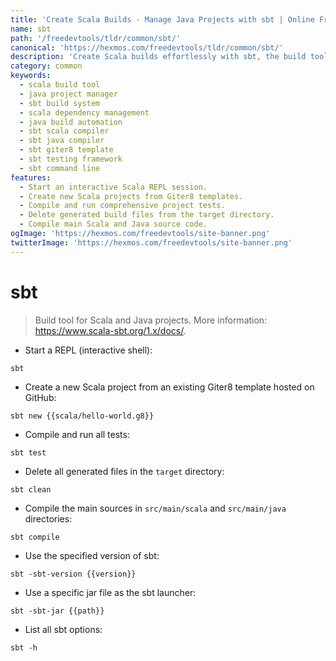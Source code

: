```yaml
---
title: 'Create Scala Builds - Manage Java Projects with sbt | Online Free DevTools by Hexmos'
name: sbt
path: '/freedevtools/tldr/common/sbt/'
canonical: 'https://hexmos.com/freedevtools/tldr/common/sbt/'
description: 'Create Scala builds effortlessly with sbt, the build tool for Scala and Java projects. Manage dependencies, compile code, and run tests efficiently. Free online tool, no registration required.'
category: common
keywords:
  - scala build tool
  - java project manager
  - sbt build system
  - scala dependency management
  - java build automation
  - sbt scala compiler
  - sbt java compiler
  - sbt giter8 template
  - sbt testing framework
  - sbt command line
features:
  - Start an interactive Scala REPL session.
  - Create new Scala projects from Giter8 templates.
  - Compile and run comprehensive project tests.
  - Delete generated build files from the target directory.
  - Compile main Scala and Java source code.
ogImage: 'https://hexmos.com/freedevtools/site-banner.png'
twitterImage: 'https://hexmos.com/freedevtools/site-banner.png'
---
```


# sbt

> Build tool for Scala and Java projects.
> More information: <https://www.scala-sbt.org/1.x/docs/>.

- Start a REPL (interactive shell):

`sbt`

- Create a new Scala project from an existing Giter8 template hosted on GitHub:

`sbt new {{scala/hello-world.g8}}`

- Compile and run all tests:

`sbt test`

- Delete all generated files in the `target` directory:

`sbt clean`

- Compile the main sources in `src/main/scala` and `src/main/java` directories:

`sbt compile`

- Use the specified version of sbt:

`sbt -sbt-version {{version}}`

- Use a specific jar file as the sbt launcher:

`sbt -sbt-jar {{path}}`

- List all sbt options:

`sbt -h`
